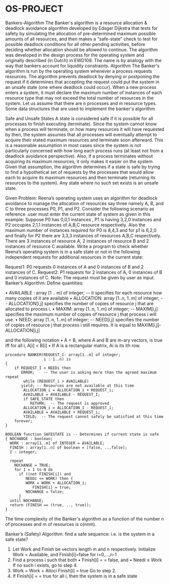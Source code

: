 # OS-PROJECT
Bankers-Algorithm
The Banker's algorithm is a resource allocation & deadlock avoidance algorithm developed by Edsger Dijkstra that tests for safety by simulating the allocation of pre-determined maximum possible amounts of all resources, and then makes a "safe-state" check to test for possible deadlock conditions for all other pending activities, before deciding whether allocation should be allowed to continue. The algorithm was developed in the design process for the operating system and originally described (in Dutch) in EWD108. The name is by analogy with the way that bankers account for liquidity constraints. Algorithm The Banker's algorithm is run by the operating system whenever a process requests resources. The algorithm prevents deadlock by denying or postponing the request if it determines that accepting the request could put the system in an unsafe state (one where deadlock could occur). When a new process enters a system, it must declare the maximum number of instances of each resource type that may not exceed the total number of resources in the system. Let us assume that there are n processes and m resource types. Some data structures that are used to implement the banker's algorithm

Safe and Unsafe States
A state is considered safe if it is possible for all processes to finish executing (terminate). Since the system cannot know when a process will terminate, or how many resources it will have requested by then, the system assumes that all processes will eventually attempt to acquire their stated maximum resources and terminate soon afterward. This is a reasonable assumption in most cases since the system is not particularly concerned with how long each process runs (at least not from a deadlock avoidance perspective). Also, if a process terminates without acquiring its maximum resources, it only makes it easier on the system. Given that assumption, the algorithm determines if a state is safe by trying to find a hypothetical set of requests by the processes that would allow each to acquire its maximum resources and then terminate (returning its resources to the system). Any state where no such set exists is an unsafe state.

Given Problem:
Reena’s operating system uses an algorithm for deadlock avoidance to manage the allocation of resources say three namely A, B, and C to three processes P0, P1, and P2. Consider the following scenario as reference .user must enter the current state of system as given in this example: Suppose P0 has 0,0,1 instances , P1 is having 3,2,0 instances and P2 occupies 2,1,1 instances of A,B,C resource respectively. Also the maximum number of instances required for P0 is 8,4,3 and for p1 is 6,2,0 and finally for P2 there are 3,3,3 instances of resources A,B,C respectively. There are 3 instances of resource A, 2 instances of resource B and 2 instances of resource C available. Write a program to check whether Reena’s operating system is in a safe state or not in the following independent requests for additional resources in the current state:

Request1: P0 requests 0 instances of A and 0 instances of B and 2 instances of C.
Request2: P1 requests for 2 instances of A, 0 instances of B and 0 instances of C.
Note: The request must be given by user as input.
Banker’s Algorithm:
Define quantities:

•	AVAILABLE : array [1 .. m] of integer; -- it specifies for each resource how many copies of it are available
•	ALLOCATION: array [1..n, 1..m] of integer; -- ALLOCATION[i,j] specifies the number of copies of resource j that are allocated to process i.
•	MAXIM: array [1..n, 1..m] of integer; -- MAXIM[i,j] specifies the maximum number of copies of resource j that process i will use.
•	NEED; array [1..n, 1..m] of integer; -- NEED[i,j] specifies the number of copies of resource j that process i still requires. It is equal to MAXIM[i,j]-ALLOCATION[i,j]

and the following notation • A < B, where A and B are m-ary vectors, is true iff for all i, A[i] < B[i] • If A is a rectangular matrix, Ai is its ith row.

    procedure BANKER(REQUEST_I: array[1..m] of integer;
                     i : 1..n) is
    {
        if REQUEST_I > NEEDi then
           ERROR;    -- The user is asking more than the agreed maximum
	repeat
            while (REQUEST_i > AVAILABLE)
	       yield; -- Resources are not available at this time
            ALLOCATION_i = ALLOCATION_i + REQUEST_i;
            AVAILABLE = AVAILABLE - REQUEST_I;
            if SAFE_STATE then
               RETURN;  -- The request is approved
            ALLOCATION_i = ALLOCATION_I - REQUEST_i;
            AVAILABLE = AVAILABLE + REQUEST_i;
            YIELD;  -- The request cannot safely be satisfied at this time
        forever;
    }

    BOOLEAN function SAFESTATE is -- Determines if current state is safe
    { NOCHANGE : boolean;
      WORK : array[1..m] of INTEGER = AVAILABLE;
      FINISH : array[1..n] of boolean = [false, ..,false];
      I : integer;

      repeat
        NOCHANGE = TRUE;
        for I = 1 to N do
          if ((not FINISH[i]) and
             NEEDi <= WORK) then {
             WORK = WORK + ALLOCATION_i;
    	        FINISH[i] = true;
             NOCHANGE = false;
          }
      until NOCHANGE;
      return (FINISH == (true, .., true));
    }
The time complexity of the Banker's algorithm as a function of the number n of processes and m of resources is o(nnm).

Banker’s (Safety) Algorithm:
find a safe sequence: i.e. is the system in a safe state?

1. Let Work and Finish be vectors length m and n respectively.
	Initialize Work = Available, and Finish[i]=false for i=0,...,n-1
2. Find a process i such that both
	• Finish[i] = = false, and
	• Needi ≤ Work
	If no such i exists, go to step 4.
3. Work = Work + Alloci
	Finish[i] = true
	Go to step 2.
4. If Finish[i] = = true for all i, then the system is in a safe state
